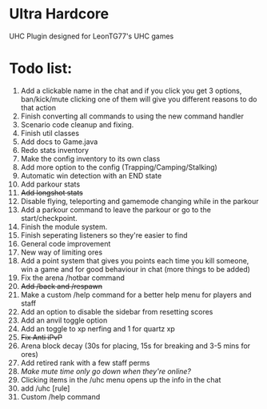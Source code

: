 # Ultra Hardcore
UHC Plugin designed for LeonTG77's UHC games

# Todo list:
1. Add a clickable name in the chat and if you click you get 3 options, ban/kick/mute clicking one of them will give you different reasons to do that action
2. Finish converting all commands to using the new command handler
3. Scenario code cleanup and fixing.
4. Finish util classes
5. Add docs to Game.java
6. Redo stats inventory
7. Make the config inventory to its own class
8. Add more option to the config (Trapping/Camping/Stalking)
9. Automatic win detection with an END state
10. Add parkour stats
11. ~~Add longshot stats~~
12. Disable flying, teleporting and gamemode changing while in the parkour
13. Add a parkour command to leave the parkour or go to the start/checkpoint.
14. Finish the module system.
15. Finish seperating listeners so they're easier to find
16. General code improvement
17. New way of limiting ores
18. Add a point system that gives you points each time you kill someone, win a game and for good behaviour in chat (more things to be added)
19. Fix the arena /hotbar command
20. ~~Add /back and /respawn <player>~~
21. Make a custom /help command for a better help menu for players and staff
22. Add an option to disable the sidebar from resetting scores
23. Add an anvil toggle option
24. Add an toggle to xp nerfing and 1 for quartz xp
25. ~~Fix Anti iPvP~~
26. Arena block decay (30s for placing, 15s for breaking and 3-5 mins for ores)
27. Add retired rank with a few staff perms
28. *Make mute time only go down when they're online?*
29. Clicking items in the /uhc menu opens up the info in the chat
30. add /uhc [rule]
31. Custom /help command
